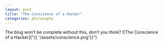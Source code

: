 ```yaml
---
layout: post
title: "The Conscience of a Hacker"
categories: philosophy
---
```


The blog won’t be complete without this, don’t you think?
![The Conscience of a Hacker]("{{ '/assets/conscience.png'}}")
